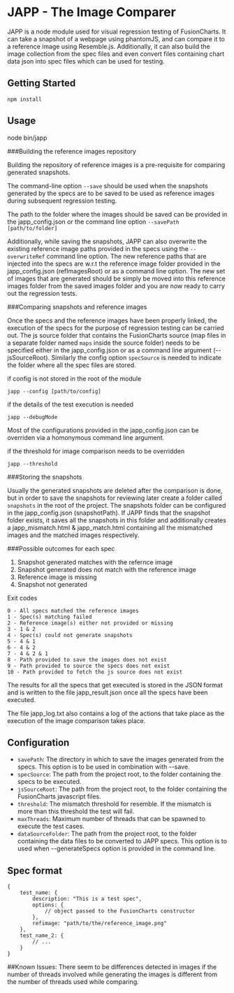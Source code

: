 JAPP - The Image Comparer
===

JAPP is a node module used for visual regression testing of FusionCharts. It can take a snapshot of a webpage using phantomJS, and can compare it to a reference image using Resemble.js. Additionally, it can also build the image collection from the spec files and even convert files containing chart data json into spec files which can be used for testing.

Getting Started
---

`npm install`


Usage
---

node bin/japp

###Building the reference images repository


Building the repository of reference images is a pre-requisite for comparing generated snapshots.

The command-line option `--save` should be used when the snapshots generated by the specs are to be saved to be
used as reference images during subsequent regression testing.

The path to the folder where the images should be saved can be provided in the japp_config.json or the command line option `--savePath [path/to/folder]`

Additionally, while saving the snapshots, JAPP can also overwrite the existing reference image paths provided in the specs using the `--overwriteRef` command line option. The new reference paths that are injected into the specs are w.r.t the reference image folder provided in the japp_config.json (refImagesRoot) or as a command line option. The new set of images that are generated should be simply be moved into this reference images folder from the saved images folder and you are now ready to carry out the regression tests.


###Comparing snapshots and reference images

Once the specs and the reference images have been properly linked, the execution of the specs for the purpose of regression testing can be carried out. The js source folder that contains the FusionCharts source (map files in a separate folder named `maps` inside the source folder) needs to be specified either in the japp_config.json or as a command line argument (--jsSourceRoot). Similarly the config option `specSource` is needed to indicate the folder where all the spec files are stored.

if config is not stored in the root of the module
```
japp --config [path/to/config]
```

if the details of the test execution is needed
```
japp --debugMode
```

Most of the configurations provided in the japp_config.json can be overriden via a homonymous command line argument.

if the threshold for image comparison needs to be overridden
```
japp --threshold
```

###Storing the snapshots

Usually the generated snapshots are deleted after the comparison is done, but in order to save the snapshots for reviewing later create a folder called `snapshots` in the root of the project. The snapshots folder can be configured in the japp_config.json (snapshotPath). If JAPP finds that the snapshot folder exists, it saves all the snapshots in this folder and additionally creates a japp_mismatch.html & japp_match.html containing all the mismatched images and the matched images respectively.


###Possible outcomes for each spec

1. Snapshot generated matches with the refernce image
2. Snapshot generated does not match with the reference image
3. Reference image is missing
4. Snapshot not generated


Exit codes

```
0 - All specs matched the reference images
1 - Spec(s) matching failed
2 - Reference image(s) either not provided or missing
3 - 1 & 2
4 - Spec(s) could not generate snapshots
5 - 4 & 1
6 - 4 & 2
7 - 4 & 2 & 1
8 - Path provided to save the images does not exist
9 - Path provided to source the specs does not exist
10 - Path provided to fetch the js source does not exist
```

The results for all the specs that get executed is stored in the JSON format and is written to the file japp_result.json once all the specs have been executed.

The file japp_log.txt also contains a log of the actions that take place as the execution of the image comparison takes place.


Configuration
---

- `savePath`: The directory in which to save the images generated from the specs. This option is to be used in combination with --save.
- `specSource`: The path from the project root, to the folder containing the specs to be executed.
- `jsSourceRoot`: The path from the project root, to the folder containing the FusionCharts javascript files.
- `threshold`: The mismatch threshold for resemble. If the mismatch is more than this threshold the test will fail.
- `maxThreads`: Maximum number of threads that can be spawned to execute the test cases.
- `dataSourceFolder`: The path from the project root, to the folder containing the data files to be converted to JAPP specs. This option is to used when --generateSpecs option is provided in the command line.


Spec format
---

```
{
	test_name: {
		description: "This is a test spec",
		options: {
			// object passed to the FusionCharts constructor
		},
		refimage: "path/to/the/reference_image.png"
	},
	test_name_2: {
		// ...
	}
}
```

##Known Issues:
There seem to be differences detected in images if the number of threads involved while generating the images is different from the number of threads used while comparing.
